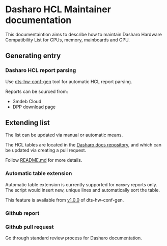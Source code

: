 # Dasharo HCL Maintainer documentation

This documentaintion aims to describe how to maintain Dasharo Hardware
Compatibility List for CPUs, memory, mainboards and GPU.

## Generating entry

### Dasharo HCL report parsing

Use [dts-hw-conf-gen](https://github.com/Dasharo/dts-hw-conf-gen) tool for
automatic HCL report parsing.

Reports can be sourced from:
- 3mdeb Cloud
- DPP download page

## Extending list

The list can be updated via manual or automatic means.

The HCL tables are located in the [Dasharo docs
repository](https://github.com/Dasharo/docs/tree/master/docs/resources/hcl), and
which can be updated via creating a pull request.

Follow [README.md](https://github.com/Dasharo/dts-hw-conf-gen) for more details.

### Automatic table extension

Automatic table extension is currently supported for `memory` reports only. The
script would insert new, unique lines and automatically sort the table.

This feature is available from
[v1.0.0](https://github.com/Dasharo/dts-hw-conf-gen/releases/tag/v1.0.0) of
dts-hw-conf-gen.

### Github report

<!--
Current template for adding HCL report over Github issue is way too complex.
Nobody will waste time doing that.
-->

### Github pull request

Go through standard review process for Dasharo documentation.
